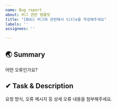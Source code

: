 ```yaml
---
name: Bug report
about: 버그 관련 템플릿
title: "[BUG] 버그와 관련해서 title을 작성해주세요"
labels: ''
assignees: ''

---
```


## 🌏 Summary
어떤 오류인가요?

## ✔ Task & Description
요청 방식, 오류 메시지 등 상세 오류 내용을 첨부해주세요.
